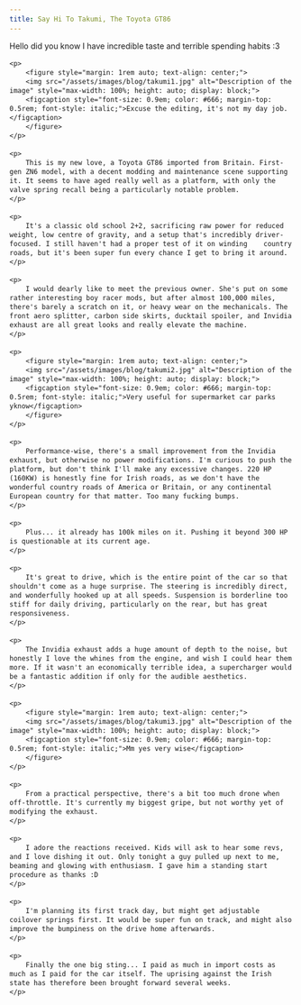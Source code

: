 ```yaml
---
title: Say Hi To Takumi, The Toyota GT86
---
```


<div>
    <p>
        Hello did you know I have incredible taste and terrible spending habits :3
    </p>

    <p>
        <figure style="margin: 1rem auto; text-align: center;">
        <img src="/assets/images/blog/takumi1.jpg" alt="Description of the image" style="max-width: 100%; height: auto; display: block;">
        <figcaption style="font-size: 0.9em; color: #666; margin-top: 0.5rem; font-style: italic;">Excuse the editing, it's not my day job.</figcaption>
        </figure>
    </p>
    
    <p>
        This is my new love, a Toyota GT86 imported from Britain. First-gen ZN6 model, with a decent modding and maintenance scene supporting it. It seems to have aged really well as a platform, with only the valve spring recall being a particularly notable problem.
    </p>

    <p>
        It's a classic old school 2+2, sacrificing raw power for reduced weight, low centre of gravity, and a setup that's incredibly driver-focused. I still haven't had a proper test of it on winding    country roads, but it's been super fun every chance I get to bring it around.
    </p>

    <p>
        I would dearly like to meet the previous owner. She's put on some rather interesting boy racer mods, but after almost 100,000 miles, there's barely a scratch on it, or heavy wear on the mechanicals. The front aero splitter, carbon side skirts, ducktail spoiler, and Invidia exhaust are all great looks and really elevate the machine.
    </p>

    <p>
        <figure style="margin: 1rem auto; text-align: center;">
        <img src="/assets/images/blog/takumi2.jpg" alt="Description of the image" style="max-width: 100%; height: auto; display: block;">
        <figcaption style="font-size: 0.9em; color: #666; margin-top: 0.5rem; font-style: italic;">Very useful for supermarket car parks yknow</figcaption>
        </figure>
    </p>

    <p>
        Performance-wise, there's a small improvement from the Invidia exhaust, but otherwise no power modifications. I'm curious to push the platform, but don't think I'll make any excessive changes. 220 HP (160KW) is honestly fine for Irish roads, as we don't have the wonderful country roads of America or Britain, or any continental European country for that matter. Too many fucking bumps. 
    </p>

    <p>
        Plus... it already has 100k miles on it. Pushing it beyond 300 HP is questionable at its current age.
    </p>

    <p>
        It's great to drive, which is the entire point of the car so that shouldn't come as a huge surprise. The steering is incredibly direct, and wonderfully hooked up at all speeds. Suspension is borderline too stiff for daily driving, particularly on the rear, but has great responsiveness.
    </p>

    <p>
        The Invidia exhaust adds a huge amount of depth to the noise, but honestly I love the whines from the engine, and wish I could hear them more. If it wasn't an economically terrible idea, a supercharger would be a fantastic addition if only for the audible aesthetics.
    </p>

    <p>
        <figure style="margin: 1rem auto; text-align: center;">
        <img src="/assets/images/blog/takumi3.jpg" alt="Description of the image" style="max-width: 100%; height: auto; display: block;">
        <figcaption style="font-size: 0.9em; color: #666; margin-top: 0.5rem; font-style: italic;">Mm yes very wise</figcaption>
        </figure>
    </p>

    <p>
        From a practical perspective, there's a bit too much drone when off-throttle. It's currently my biggest gripe, but not worthy yet of modifying the exhaust.
    </p>

    <p>
        I adore the reactions received. Kids will ask to hear some revs, and I love dishing it out. Only tonight a guy pulled up next to me, beaming and glowing with enthusiasm. I gave him a standing start procedure as thanks :D
    </p>

    <p>
        I'm planning its first track day, but might get adjustable coilover springs first. It would be super fun on track, and might also improve the bumpiness on the drive home afterwards.
    </p>

    <p>
        Finally the one big sting... I paid as much in import costs as much as I paid for the car itself. The uprising against the Irish state has therefore been brought forward several weeks. 
    </p>
<script defer src="https://comments.oakreef.ie/comentario.js"></script>
<comentario-comments></comentario-comments>
</div>